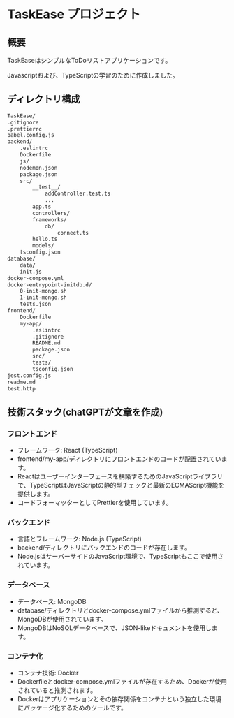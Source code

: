 # TaskEase プロジェクト
## 概要
TaskEaseはシンプルなToDoリストアプリケーションです。

Javascriptおよび、TypeScriptの学習のために作成しました。

## ディレクトリ構成

``` bash
TaskEase/
.gitignore
.prettierrc
babel.config.js
backend/
    .eslintrc
    Dockerfile
    js/
    nodemon.json
    package.json
    src/
        __test__/
            addController.test.ts
            ...
        app.ts
        controllers/
        frameworks/
            db/
                connect.ts
        hello.ts
        models/
    tsconfig.json
database/
    data/
    init.js
docker-compose.yml
docker-entrypoint-initdb.d/
    0-init-mongo.sh
    1-init-mongo.sh
    tests.json
frontend/
    Dockerfile
    my-app/
        .eslintrc
        .gitignore
        README.md
        package.json
        src/
        tests/
        tsconfig.json
jest.config.js
readme.md
test.http

```

## 技術スタック(chatGPTが文章を作成)
### フロントエンド
- フレームワーク: React (TypeScript)
- frontend/my-app/ディレクトリにフロントエンドのコードが配置されています。
- Reactはユーザーインターフェースを構築するためのJavaScriptライブラリで、TypeScriptはJavaScriptの静的型チェックと最新のECMAScript機能を提供します。
- コードフォーマッターとしてPrettierを使用しています。
### バックエンド
- 言語とフレームワーク: Node.js (TypeScript)
- backend/ディレクトリにバックエンドのコードが存在します。
- Node.jsはサーバーサイドのJavaScript環境で、TypeScriptもここで使用されています。
### データベース
- データベース: MongoDB
- database/ディレクトリとdocker-compose.ymlファイルから推測すると、MongoDBが使用されています。
- MongoDBはNoSQLデータベースで、JSON-likeドキュメントを使用します。
### コンテナ化
- コンテナ技術: Docker
- Dockerfileとdocker-compose.ymlファイルが存在するため、Dockerが使用されていると推測されます。
- Dockerはアプリケーションとその依存関係をコンテナという独立した環境にパッケージ化するためのツールです。